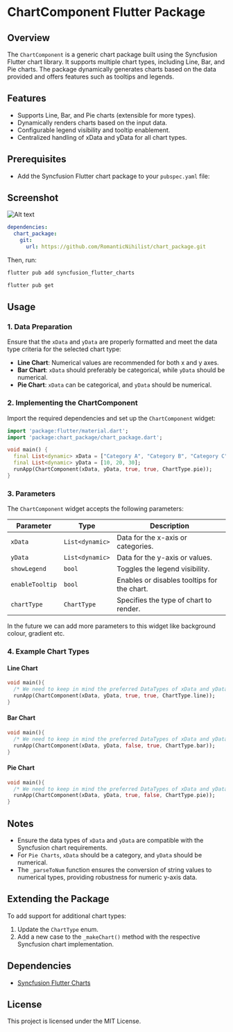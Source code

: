 # ChartComponent Flutter Package

## Overview
The `ChartComponent` is a generic chart package built using the Syncfusion Flutter chart library. It supports multiple chart types, including Line, Bar, and Pie charts. The package dynamically generates charts based on the data provided and offers features such as tooltips and legends.

## Features
- Supports Line, Bar, and Pie charts (extensible for more types).
- Dynamically renders charts based on the input data.
- Configurable legend visibility and tooltip enablement.
- Centralized handling of xData and yData for all chart types.

## Prerequisites
- Add the Syncfusion Flutter chart package to your `pubspec.yaml` file:

## Screenshot

![Alt text](https://i.imgur.com/s5mCMNS.png "a title")

```yaml
dependencies:
  chart_package:
    git:
      url: https://github.com/RomanticNihilist/chart_package.git

```
Then, run:
```sh
flutter pub add syncfusion_flutter_charts
```

```sh
flutter pub get
```

## Usage

### 1. Data Preparation
Ensure that the `xData` and `yData` are properly formatted and meet the data type criteria for the selected chart type:
- **Line Chart**: Numerical values are recommended for both x and y axes.
- **Bar Chart**: `xData` should preferably be categorical, while `yData` should be numerical.
- **Pie Chart**: `xData` can be categorical, and `yData` should be numerical.

### 2. Implementing the ChartComponent
Import the required dependencies and set up the `ChartComponent` widget:

```dart
import 'package:flutter/material.dart';
import 'package:chart_package/chart_package.dart';

void main() {
  final List<dynamic> xData = ["Category A", "Category B", "Category C"];
  final List<dynamic> yData = [10, 20, 30];
  runApp(ChartComponent(xData, yData, true, true, ChartType.pie));
}
```

### 3. Parameters
The `ChartComponent` widget accepts the following parameters:

| Parameter       | Type              | Description                                         |
|-----------------|-------------------|-----------------------------------------------------|
| `xData`         | `List<dynamic>`   | Data for the x-axis or categories.                 |
| `yData`         | `List<dynamic>`   | Data for the y-axis or values.                     |
| `showLegend`    | `bool`            | Toggles the legend visibility.                     |
| `enableTooltip` | `bool`            | Enables or disables tooltips for the chart.        |
| `chartType`     | `ChartType`       | Specifies the type of chart to render.             |

In the future we can add more parameters to this widget like background colour, gradient etc.  
### 4. Example Chart Types
#### Line Chart
```dart
void main(){
  /* We need to keep in mind the preferred DataTypes of xData and yData for specific chart type */
  runApp(ChartComponent(xData, yData, true, true, ChartType.line));
}
```

#### Bar Chart
```dart
void main(){
  /* We need to keep in mind the preferred DataTypes of xData and yData for specific chart type */
  runApp(ChartComponent(xData, yData, false, true, ChartType.bar));
}
```

#### Pie Chart
```dart
void main(){
  /* We need to keep in mind the preferred DataTypes of xData and yData for specific chart type */
  runApp(ChartComponent(xData, yData, true, false, ChartType.pie));
}
```

## Notes
- Ensure the data types of `xData` and `yData` are compatible with the Syncfusion chart requirements.
- For `Pie Charts`, `xData` should be a category, and `yData` should be numerical.
- The `_parseToNum` function ensures the conversion of string values to numerical types, providing robustness for numeric y-axis data.

## Extending the Package
To add support for additional chart types:
1. Update the `ChartType` enum.
2. Add a new case to the `_makeChart()` method with the respective Syncfusion chart implementation.

## Dependencies
- [Syncfusion Flutter Charts](https://pub.dev/packages/syncfusion_flutter_charts)

## License
This project is licensed under the MIT License.
